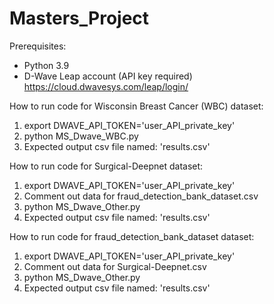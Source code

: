 # Masters_Project

Prerequisites:
- Python 3.9
- D-Wave Leap account (API key required) https://cloud.dwavesys.com/leap/login/  

How to run code for Wisconsin Breast Cancer (WBC) dataset:
1. export DWAVE_API_TOKEN='user_API_private_key'
2. python MS_Dwave_WBC.py
3. Expected output csv file named: 'results.csv'

How to run code for Surgical-Deepnet dataset:
1. export DWAVE_API_TOKEN='user_API_private_key'
2. Comment out data for fraud_detection_bank_dataset.csv
3. python MS_Dwave_Other.py
4. Expected output csv file named: 'results.csv'

How to run code for fraud_detection_bank_dataset dataset:
1. export DWAVE_API_TOKEN='user_API_private_key'
2. Comment out data for Surgical-Deepnet.csv
3. python MS_Dwave_Other.py
4. Expected output csv file named: 'results.csv'
